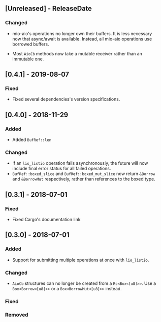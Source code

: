 ## [Unreleased] - ReleaseDate

### Changed

- mio-aio's operations no longer own their buffers.  It is less necessary now
  that async/await is available.  Instead, all mio-aio operations use borrowed
  buffers.

- Most `AioCb` methods now take a mutable receiver rather than an immutable one.

## [0.4.1] - 2019-08-07
### Fixed
- Fixed several dependencies's version specifications.

## [0.4.0] - 2018-11-29
### Added
- Added `BufRef::len`

### Changed
- If an `lio_listio` operation fails asynchronously, the future will now
  include final error status for all failed operations.
- `BufRef::boxed_slice` and `BufRef::boxed_mut_slice` now return `&Borrow` and
  `&BorrowMut` respectively, rather than references to the boxed type.

## [0.3.1] - 2018-07-01
### Fixed
- Fixed Cargo's documentation link

## [0.3.0] - 2018-07-01
### Added
- Support for submitting multiple operations at once with `lio_listio`.

### Changed
- `AioCb` structures can no longer be created from a `Rc<Box<[u8]>>`.  Use a
  `Box<Borrow<[u8]>>` or a `Box<BorrowMut<[u8]>>` instead.

### Fixed

### Removed
